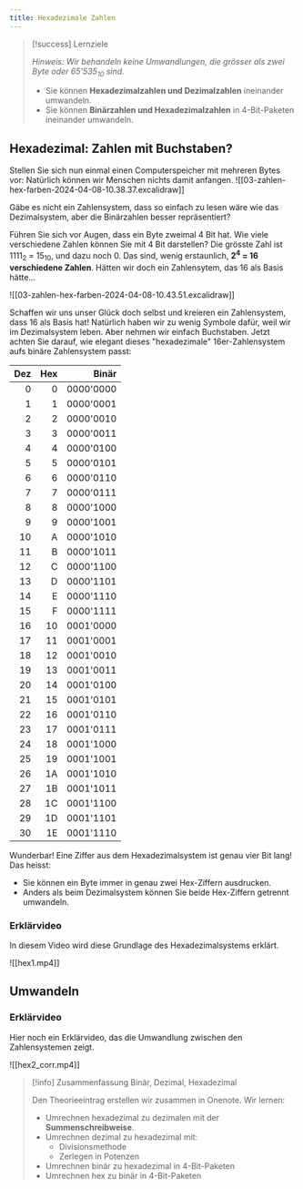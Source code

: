 ```yaml
---
title: Hexadezimale Zahlen
---
```


> [!success]  Lernziele
> 
> *Hinweis: Wir behandeln keine Umwandlungen, die grösser als zwei Byte oder 65'535<sub>10</sub> sind.*
> 
> - Sie können **Hexadezimalzahlen und Dezimalzahlen** ineinander umwandeln.
> - Sie können **Binärzahlen und Hexadezimalzahlen** in 4-Bit-Paketen ineinander umwandeln.

## Hexadezimal: Zahlen mit Buchstaben?

Stellen Sie sich nun einmal einen Computerspeicher mit mehreren Bytes vor: Natürlich können wir Menschen nichts damit anfangen.
![[03-zahlen-hex-farben-2024-04-08-10.38.37.excalidraw]]

Gäbe es nicht ein Zahlensystem, dass so einfach zu lesen wäre wie das Dezimalsystem, aber die Binärzahlen besser repräsentiert?

Führen Sie sich vor Augen, dass ein Byte zweimal 4 Bit hat. Wie viele verschiedene Zahlen können Sie mit 4 Bit darstellen? Die grösste Zahl ist 1111<sub>2</sub> = 15<sub>10</sub>, und dazu noch 0. Das sind, wenig erstaunlich, **2<sup>4</sup> = 16 verschiedene Zahlen**. Hätten wir doch ein Zahlensytem, das 16 als Basis hätte...

![[03-zahlen-hex-farben-2024-04-08-10.43.51.excalidraw]]

Schaffen wir uns unser Glück doch selbst und kreieren ein Zahlensystem, dass 16 als Basis hat! Natürlich haben wir zu wenig Symbole dafür, weil wir im Dezimalsystem leben. Aber nehmen wir einfach Buchstaben. Jetzt achten Sie darauf, wie elegant dieses "hexadezimale" 16er-Zahlensystem aufs binäre Zahlensystem passt:

| **Dez** | **Hex** | **Binär** |
| ------: | ------: | --------: |
|       0 |       0 | 0000'0000 |
|       1 |       1 | 0000'0001 |
|       2 |       2 | 0000'0010 |
|       3 |       3 | 0000'0011 |
|       4 |       4 | 0000'0100 |
|       5 |       5 | 0000'0101 |
|       6 |       6 | 0000'0110 |
|       7 |       7 | 0000'0111 |
|       8 |       8 | 0000'1000 |
|       9 |       9 | 0000'1001 |
|      10 |       A | 0000'1010 |
|      11 |       B | 0000'1011 |
|      12 |       C | 0000'1100 |
|      13 |       D | 0000'1101 |
|      14 |       E | 0000'1110 |
|      15 |       F | 0000'1111 |
|      16 |      10 | 0001'0000 |
|      17 |      11 | 0001'0001 |
|      18 |      12 | 0001'0010 |
|      19 |      13 | 0001'0011 |
|      20 |      14 | 0001'0100 |
|      21 |      15 | 0001'0101 |
|      22 |      16 | 0001'0110 |
|      23 |      17 | 0001'0111 |
|      24 |      18 | 0001'1000 |
|      25 |      19 | 0001'1001 |
|      26 |      1A | 0001'1010 |
|      27 |      1B | 0001'1011 |
|      28 |      1C | 0001'1100 |
|      29 |      1D | 0001'1101 |
|      30 |      1E | 0001'1110 |

Wunderbar! Eine Ziffer aus dem Hexadezimalsystem ist genau vier Bit lang! Das heisst: 
- Sie können ein Byte immer in genau zwei Hex-Ziffern ausdrucken. 
- Anders als beim Dezimalsystem können Sie beide Hex-Ziffern getrennt umwandeln.

### Erklärvideo

In diesem Video wird diese Grundlage des Hexadezimalsystems erklärt.

![[hex1.mp4]]

## Umwandeln

### Erklärvideo

Hier noch ein Erklärvideo, das die Umwandlung zwischen den Zahlensystemen zeigt.

![[hex2_corr.mp4]]


> [!info] Zusammenfassung Binär, Dezimal, Hexadezimal
> 
> Den Theorieeintrag erstellen wir zusammen in Onenote. Wir lernen:
> - Umrechnen hexadezimal zu dezimalen mit der **Summenschreibweise**.
> - Umrechnen dezimal zu hexadezimal mit:
> 	- Divisionsmethode
> 	- Zerlegen in Potenzen
> - Umrechnen binär zu hexadezimal in 4-Bit-Paketen
> - Umrechnen hex zu binär in 4-Bit-Paketen

